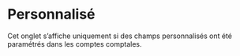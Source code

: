 # Personnalisé

Cet onglet s’affiche uniquement si des champs personnalisés ont été paramétrés dans les comptes comptales.


